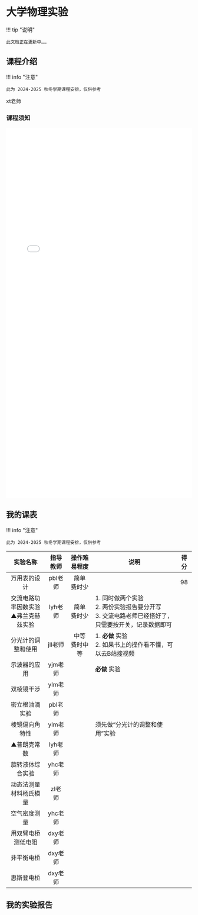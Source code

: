 # 大学物理实验

!!! tip "说明"

    此文档正在更新中……

## 课程介绍

!!! info "注意"

    此为 2024-2025 秋冬学期课程安排，仅供参考

xt老师

### 课程须知

<embed src="../../../file/phy_exp/phy_exp_doc1.pdf" type="application/pdf" width="100%" height="1000">

## 我的课表

!!! info "注意"

    此为 2024-2025 秋冬学期课程安排，仅供参考

| 实验名称 | 指导教师 | 操作难易程度 | 说明 | 得分 |
| :-----: | :-----: | :-----: | ----- | :-----: |
| 万用表的设计 | pbl老师 | 简单<br/>费时少 | | 98 |
| 交流电路功率因数实验<br/>▲弗兰克赫兹实验 | lyh老师 |简单<br/>费时少 |1. 同时做两个实验<br/>2. 两份实验报告要分开写<br/>3. 交流电路老师已经搭好了，只需要按开关，记录数据即可 | |
| 分光计的调整和使用 | jll老师 | 中等<br/>费时中等 | 1. **必做** 实验<br/>2. 如果书上的操作看不懂，可以去B站搜视频 | |
| 示波器的应用 | yjm老师 | | **必做** 实验 | |
| 双棱镜干涉 | ylm老师 | | | |
| 密立根油滴实验 | pbl老师 | | | |
| 棱镜偏向角特性 | ylm老师 | | 须先做“分光计的调整和使用”实验 | |
| ▲普朗克常数 | lyh老师 | | | |
| 旋转液体综合实验 | yhc老师 | | | |
| 动态法测量材料杨氏模量 | zl老师 | | | |
| 空气密度测量 | yhc老师 | | | |
| 用双臂电桥测低电阻 | dxy老师 | | | |
| 非平衡电桥 | dxy老师 | | | |
| 惠斯登电桥 | dxy老师 | | | |

## 我的实验报告

